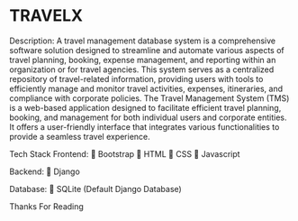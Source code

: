 # TRAVELX
Description:
A travel management database system is a comprehensive software solution designed to streamline and automate various aspects of travel planning, booking, expense management, and reporting within an organization or for travel agencies. This system serves as a centralized repository of travel-related information, providing users with tools to efficiently manage and monitor travel activities, expenses, itineraries, and compliance with corporate policies.
The Travel Management System (TMS) is a web-based application designed to facilitate efficient travel planning, booking, and management for both individual users and corporate entities. It offers a user-friendly interface that integrates various functionalities to provide a seamless travel experience.

Tech Stack
Frontend:
 Bootstrap
 HTML
 CSS
 Javascript

Backend:
 Django

Database:
 SQLite (Default Django Database)

Thanks For Reading
